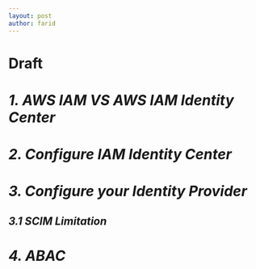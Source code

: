 ```yaml
---
layout: post
author: farid
---
```


# Draft

# *1. AWS IAM VS AWS IAM Identity Center*

# *2. Configure IAM Identity Center*

# *3. Configure your Identity Provider*

## *3.1 SCIM Limitation*

# *4. ABAC*